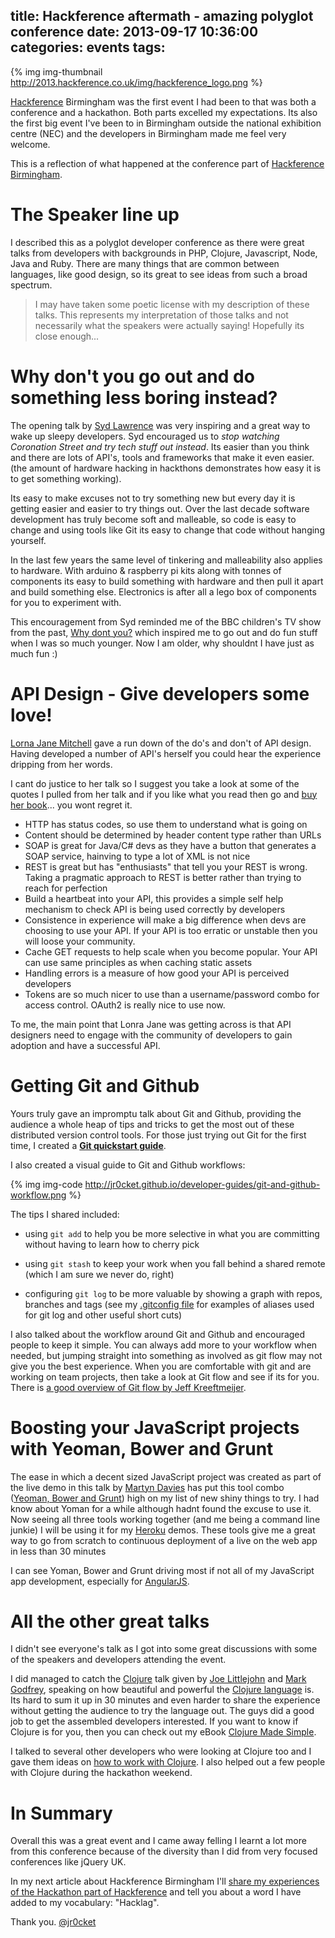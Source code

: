 title: Hackference aftermath - amazing polyglot conference
date: 2013-09-17 10:36:00
categories: events 
tags: 
---

{% img img-thumbnail http://2013.hackference.co.uk/img/hackference_logo.png %}

[Hackference](http://hackference.co.uk/) Birmingham was the first event I had been to that was both a conference and a hackathon.  Both parts excelled my expectations.  Its also the first big event I've been to in Birmingham outside the national exhibition centre (NEC) and the developers in Birmingham made me feel very welcome. 

This is a reflection of what happened at the conference part of [Hackference Birmingham](http://hackference.co.uk/).

<!-- more -->

# The Speaker line up

I described this as a polyglot developer conference as there were great talks from developers with backgrounds in PHP, Clojure, Javascript, Node, Java and Ruby.  There are many things that are common between languages, like good design, so its great to see ideas from such a broad spectrum.

> I may have taken some poetic license with my description of these talks.  This represents my interpretation of those talks and not necessarily what the speakers were actually saying!  Hopefully its close enough...

# Why don't you go out and do something less boring instead?

The opening talk by [Syd Lawrence](http://sydlawrence.com/) was very inspiring and a great way to wake up sleepy developers.  Syd encouraged us to _stop watching Coronation Street and try tech stuff out instead_.  Its easier than you think and there are lots of API's, tools and frameworks that make it even easier.  (the amount of hardware hacking in hackthons demonstrates how easy it is to get something working).

Its easy to make excuses not to try something new but every day it is getting easier and easier to try things out.  Over the last decade software development has truly become soft and malleable, so code is easy to change and using tools like Git its easy to change that code without hanging yourself.

In the last few years the same level of tinkering and malleability also applies to hardware.  With arduino &amp; raspberry pi kits along with tonnes of components its easy to build something with hardware and then pull it apart and build something else.  Electronics is after all a lego box of components for you to experiment with.

This encouragement from Syd reminded me of the BBC children's TV show from the past, [Why dont you?](http://en.wikipedia.org/wiki/Why_Don) which inspired me to go out and do fun stuff when I was so much younger.  Now I am older, why shouldnt I have just as much fun :)

# API Design - Give developers some love!

[Lorna Jane Mitchell](http://www.lornajane.net/) gave a run down of the do's and don't of API design. Having developed a number of API's herself you could hear the experience dripping from her words.

I cant do justice to her talk so I suggest you take a look at some of the quotes I pulled from her talk and if you like what you read then go and [buy her book](http://shop.oreilly.com/product/0636920028291.do?cmp=af-code-book-product_cj_9781449365080_7049572)... you wont regret it.

* HTTP has status codes, so use them to understand what is going on
* Content should be determined by header content type rather than URLs
* SOAP is great for Java/C# devs as they have a button that generates a SOAP service, hainving to  type a lot of XML is not nice
* REST is great but has "enthusiasts" that tell you your REST is wrong.  Taking a pragmatic approach to REST is better rather than trying to reach for perfection
* Build a heartbeat into your API, this provides a simple self help mechanism to check API is being used correctly by developers
* Consistence in experience will make a big difference when devs are choosing to use your API.  If your API is too erratic or unstable then you will loose your community. 
* Cache GET requests to help scale when you become popular.  Your API can use same principles as when caching static assets
* Handling errors is a measure of how good your API is perceived developers
* Tokens are so much nicer to use than a username/password combo for access control. OAuth2 is really nice to use now.

To me, the main point that Lonra Jane was getting across is that API designers need to engage with the community of developers to gain adoption and have a successful API.

# Getting Git and Github

Yours truly gave an impromptu talk about Git and Github, providing the audience a whole heap of tips and tricks to get the most out of these distributed version control tools.  For those just trying out Git for the first time, I created a [**Git quickstart guide**](http://jr0cket.github.io/developer-guides/git-quickstart-guide.png).

I also created a visual guide to Git and Github workflows:

{% img img-code http://jr0cket.github.io/developer-guides/git-and-github-workflow.png %}

The tips I shared included:

* using `git add` to help you be more selective in what you are committing without having to learn how to cherry pick

* using `git stash` to keep your work when you fall behind a shared remote (which I am sure we never do, right)

* configuring `git log` to be more valuable by showing a graph with repos, branches and tags (see my [.gitconfig file](https://github.com/jr0cket/dot-files-ubuntu/blob/master/.gitconfig) for examples of aliases used for git log and other useful short cuts)

I also talked about the workflow around Git and Github and encouraged people to keep it simple.  You can always add more to your workflow when needed, but jumping straight into something as involved as git flow may not give you the best experience.  When you are comfortable with git and are working on team projects, then take a look at Git flow and see if its for you.  There is [a good overview of Git flow by Jeff Kreeftmeijer](http://jeffkreeftmeijer.com/2010/why-arent-you-using-git-flow/).

# Boosting your JavaScript projects with Yeoman, Bower and Grunt

The ease in which a decent sized JavaScript project was created as part of the live demo in this talk by [Martyn Davies](http://hackference.co.uk/speakers#martyn-davies) has put this tool combo ([Yeoman, Bower and Grunt](http://yeoman.io/)) high on my list of new shiny things to try.  I had know about Yoman for a while although hadnt found the excuse to use it.  Now seeing all three tools working together (and me being a command line junkie) I will be using it for my [Heroku](http://www.heroku.com/) demos.  These tools give me a great way to go from scratch to continuous deployment of a live on the web app in less than 30 minutes

I can see Yoman, Bower and Grunt driving most if not all of my JavaScript app development, especially for [AngularJS](http://angularjs.org/).

# All the other great talks

I didn't see everyone's talk as I got into some great discussions with some of the speakers and developers attending the event.

I did managed to catch the [Clojure](http://clojure.org/) talk given by [Joe Littlejohn](http://2013.hackference.co.uk/speakers#joe-littlejohn) and [Mark Godfrey](http://2013.hackference.co.uk/speakers#mark-godfrey), speaking on how beautiful and powerful the [Clojure language](http://clojure.org/) is.  Its hard to sum it up in 30 minutes and even harder to share the experience without getting the audience to try the language out.  The guys did a good job to get the assembled developers interested.  If you want to know if Clojure is for you, then you can check out my eBook [Clojure Made Simple](http://developerpress.com/en/clojure-made-simple-introduction-clojure).

I talked to several other developers who were looking at Clojure too and I gave them ideas on [how to work with Clojure](http://jr0cket.co.uk/clojure).  I also helped out a few people with Clojure during the hackathon weekend.

# In Summary
Overall this was a great event and I came away felling I learnt a lot more from this conference because of the diversity than I did from very focused conferences like jQuery UK.

In my next article about Hackference Birmingham I'll [share my experiences of the Hackathon part of Hackference](http://jr0cket.co.uk/2013/09/25/hackference-aftermath-hacking-weekend.html/) and tell you about a word I have added to my vocabulary: "Hacklag".

Thank you.
[@jr0cket](https://twitter.com/jr0cket)
